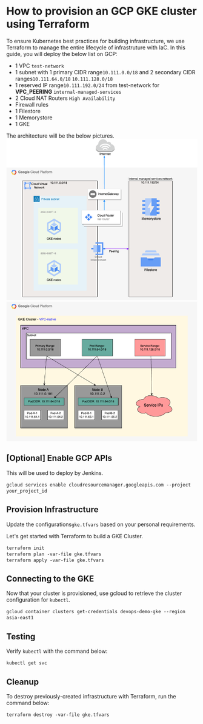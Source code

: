 # How to provision an GCP GKE cluster using Terraform

To ensure Kubernetes best practices for building infrastructure, we use Terraform to manage the entire lifecycle of infrastruture with IaC.
In this guide, you will deploy the below list on GCP:
* 1 VPC `test-network`
* 1 subnet with 1 primary CIDR range`10.111.0.0/18` and 2 secondary CIDR ranges`10.111.64.0/18` `10.111.128.0/18`
* 1 reserved IP range`10.111.192.0/24` from test-network for **VPC_PEERING** `internal-managed-services`
* 2 Cloud NAT Routers `High Availability`
* Firewall rules
* 1 Filestore
* 1 Memorystore
* 1 GKE

The architecture will be the below pictures.
![alt text](pictures/terraform-provision-gke1.png)
![alt text](pictures/terraform-provision-gke2.png)

## [Optional] Enable GCP APIs
This will be used to deploy by Jenkins.
```
gcloud services enable cloudresourcemanager.googleapis.com --project your_project_id
```

## Provision Infrastructure
Update the configurations`gke.tfvars` based on your personal requirements.

Let's get started with Terraform to build a GKE Cluster.
```
terraform init
terraform plan -var-file gke.tfvars
terraform apply -var-file gke.tfvars
```

## Connecting to the GKE
Now that your cluster is provisioned, use gcloud to retrieve the cluster configuration for `kubectl`.
```
gcloud container clusters get-credentials devops-demo-gke --region asia-east1
```

## Testing
Verify `kubectl` with the command below:
```
kubectl get svc
```

## Cleanup
To destroy previously-created infrastructure with Terraform, run the command below:
```
terraform destroy -var-file gke.tfvars
```
